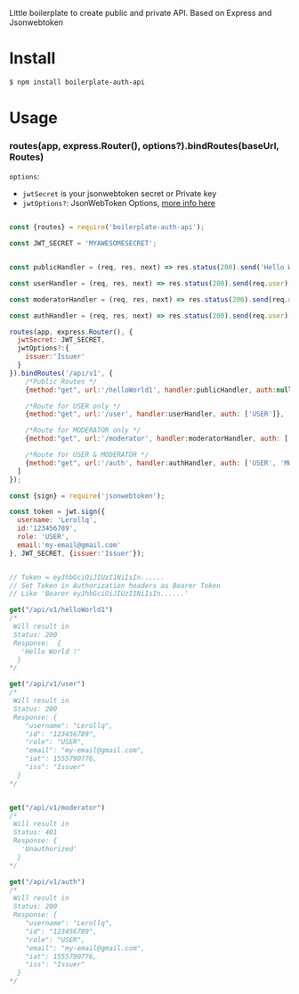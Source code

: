 Little boilerplate to create public and private API.
Based on Express and Jsonwebtoken


# Install

```bash
$ npm install boilerplate-auth-api
```

# Usage

### routes(app, express.Router(), options?).bindRoutes(baseUrl, Routes)

`options`:
 * `jwtSecret` is your jsonwebtoken secret or Private key
 * `jwtOptions?`: JsonWebToken Options, [more info here](https://github.com/auth0/node-jsonwebtoken/blob/master/README.md#jwtverifytoken-secretorpublickey-options-callback)

```js

const {routes} = require('boilerplate-auth-api');

const JWT_SECRET = 'MYAWESOMESECRET';


const publicHandler = (req, res, next) => res.status(200).send('Hello World !');

const userHandler = (req, res, next) => res.status(200).send(req.user);

const moderatorHandler = (req, res, next) => res.status(200).send(req.user);

const authHandler = (req, res, next) => res.status(200).send(req.user);

routes(app, express.Router(), {
  jwtSecret: JWT_SECRET,
  jwtOptions?:{
    issuer:'Issuer'
  }
}).bindRoutes('/api/v1', {
    /*Public Routes */
    {method:"get", url:'/helloWorld1', handler:publicHandler, auth:null},

    /*Route for USER only */
    {method:"get", url:'/user', handler:userHandler, auth: ['USER']},

    /*Route for MODERATOR only */
    {method:"get", url:'/moderator', handler:moderatorHandler, auth: ['MODERATOR']},

    /*Route for USER & MODERATOR */
    {method:"get", url:'/auth', handler:authHandler, auth: ['USER', 'MODERATOR']},
  ]
});

```

```js
const {sign} = require('jsonwebtoken');

const token = jwt.sign({
  username: 'Lerollq',
  id:'123456789',
  role: 'USER',
  email:'my-email@gmail.com'
}, JWT_SECRET, {issuer:'Issuer'});


// Token = eyJhbGciOiJIUzI1NiIsIn......
// Set Token in Authorization headers as Bearer Token
// Like 'Bearer eyJhbGciOiJIUzI1NiIsIn......'

get("/api/v1/helloWorld1")
/*
 Will result in
 Status: 200
 Response:  {
   'Hello World !'
  }
*/

get("/api/v1/user")
/*
 Will result in
 Status: 200
 Response: {
    "username": "Lerollq",
    "id": "123456789",
    "role": "USER",
    "email": "my-email@gmail.com",
    "iat": 1555790776,
    "iss": "Issuer"
  }
*/


get("/api/v1/moderator")
/* 
 Will result in
 Status: 401
 Response: {
   'Unauthorized'
  }
*/

get("/api/v1/auth")
/*
 Will result in
 Status: 200
 Response: {
    "username": "Lerollq",
    "id": "123456789",
    "role": "USER",
    "email": "my-email@gmail.com",
    "iat": 1555790776,
    "iss": "Issuer"
  }
*/

```
